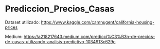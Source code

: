 # Prediccion_Precios_Casas

Dataset utilizado: https://www.kaggle.com/camnugent/california-housing-prices

Medium: https://a218217643.medium.com/predicci%C3%B3n-de-precios-de-casas-utilizando-analisis-predictivo-1034913c629c
